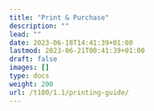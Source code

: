 ```yaml
---
title: "Print & Purchase"
description: ""
lead: ""
date: 2023-06-18T14:41:39+01:00
lastmod: 2023-06-21T00:41:39+01:00
draft: false
images: []
type: docs
weight: 200
url: /t100/1.1/printing-guide/
---
```


